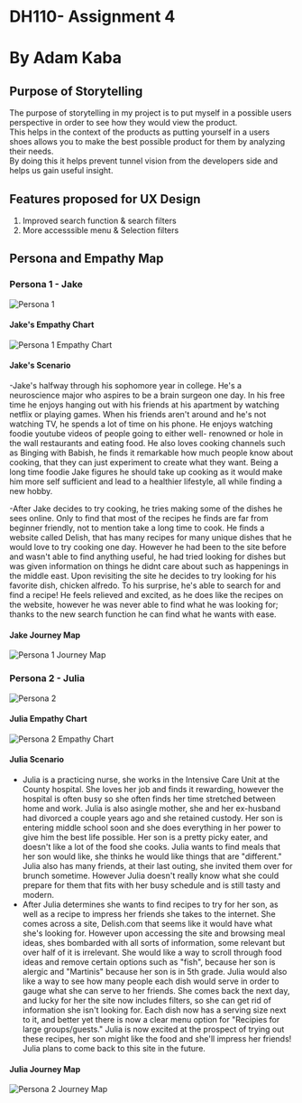 # DH110- Assignment 4
# By Adam Kaba

## Purpose of Storytelling
The purpose of storytelling in my project is to put myself in a possible users perspective in order to see how they would view the product.  
This helps in the context of the products as putting yourself in a users shoes allows you to make the best possible product for them by analyzing their needs.  
By doing this it helps prevent tunnel vision from the developers side and helps us gain useful insight.  

## Features proposed for UX Design

1. Improved search function & search filters
2. More accesssible menu & Selection filters


## Persona and Empathy Map
### Persona 1 - Jake
![Persona 1](https://user-images.githubusercontent.com/54642348/116467420-7f1f9f80-a824-11eb-91e0-6ac25a7bea91.jpg)

#### Jake's Empathy Chart
![Persona 1 Empathy Chart](https://user-images.githubusercontent.com/54642348/116467449-89419e00-a824-11eb-8324-e642c1c30840.jpg)

#### Jake's Scenario
-Jake's halfway through his sophomore year in college. He's a neuroscience major who aspires to be a brain surgeon one day. In his free time he enjoys hanging out with his friends at his apartment by watching netflix or playing games. When his friends aren't around and he's not watching TV, he spends a lot of time on his phone. He enjoys watching foodie youtube videos of people going to either well- renowned or hole in the wall restaurants and eating food. He also loves cooking channels such as Binging with Babish, he finds it remarkable how much people know about cooking, that they can just experiment to create what they want. Being a long time foodie Jake figures he should take up cooking as it would make him more self sufficient and lead to a healthier lifestyle, all while finding a new hobby.  
  

-After Jake decides to try cooking, he tries making some of the dishes he sees online. Only to find that most of the recipes he finds are far from beginner friendly, not to mention take a long time to cook. He finds a website called Delish, that has many recipes for many unique dishes that he would love to try cooking one day. However he had been to the site before and wasn't able to find anything useful, he had tried looking for dishes but was given information on things he didnt care about such as happenings in the middle east. Upon revisiting the site he decides to try looking for his favorite dish, chicken alfredo. To his surprise, he's able to search for and find a recipe! He feels relieved and excited, as he does like the recipes on the website, however he was never able to find what he was looking for; thanks to the new search function he can find what he wants with ease.

#### Jake Journey Map
![Persona 1 Journey Map](https://user-images.githubusercontent.com/54642348/116475924-56e96e00-a82f-11eb-879e-f636e97ed564.jpg)


### Persona 2 - Julia
![Persona 2](https://user-images.githubusercontent.com/54642348/116476115-a039bd80-a82f-11eb-94ec-218c93d01adc.jpg)

#### Julia Empathy Chart
![Persona 2 Empathy Chart](https://user-images.githubusercontent.com/54642348/116467515-9d859b00-a824-11eb-9365-b211e2205736.jpg)

#### Julia Scenario
- Julia is a practicing nurse, she works in the Intensive Care Unit at the County hospital. She loves her job and finds it rewarding, however the hospital is often busy so she often finds her time stretched between home and work. Julia is also asingle mother, she and her ex-husband had divorced a couple years ago and she retained custody. Her son is entering middle school soon and she does everything in her power to give him the best life possible. Her son is a pretty picky eater, and doesn't like a lot of the food she cooks. Julia wants to find meals that her son would like, she thinks he would like things that are "different." Julia also has many friends, at their last outing, she invited them over for brunch sometime. However Julia doesn't really know what she could prepare for them that fits with her busy schedule and is still tasty and modern.
- After Julia determines she wants to find recipes to try for her son, as well as a recipe to impress her friends she takes to the internet. She comes across a site, Delish.com that seems like it would have what she's looking for. However upon accessing the site and browsing meal ideas, shes bombarded with all sorts of information, some relevant but over half of it is irrelevant. She would like a way to scroll through food ideas and remove certain options such as "fish", because her son is alergic and "Martinis" because her son is in 5th grade. Julia would also like a way to see how many people each dish would serve in order to gauge what she can serve to her friends. She comes back the next day, and lucky for her the site now includes filters, so she can get rid of information she isn't looking for. Each dish now has a serving size next to it, and better yet there is now a clear menu option for  "Recipies for large groups/guests." Julia is now excited at the prospect of trying out these recipes, her son might like the food and she'll impress her friends! Julia plans to come back to this site in the future.

#### Julia Journey Map
![Persona 2 Journey Map](https://user-images.githubusercontent.com/54642348/116477386-62d62f80-a831-11eb-901e-dfafe6c31ddb.jpg)











